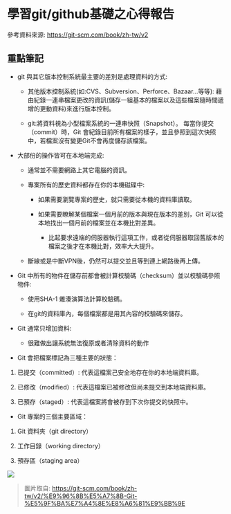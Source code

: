 # 學習git/github基礎之心得報告

參考資料來源:
https://git-scm.com/book/zh-tw/v2

## 重點筆記

* git 與其它版本控制系統最主要的差別是處理資料的方式:

  * 其他版本控制系統(如:CVS、Subversion、Perforce、Bazaar…等等): 藉由紀錄一連串檔案更改的資訊(儲存一組基本的檔案以及這些檔案隨時間遞增的更動資料)來進行版本控制。
  
  * git:將資料視為小型檔案系統的一連串快照（Snapshot）。 每當你提交（commit）時，Git 會紀錄目前所有檔案的樣子，並且參照到這次快照中，若檔案沒有變更Git不會再度儲存該檔案。
  
* 大部份的操作皆可在本地端完成:

  * 通常並不需要網路上其它電腦的資訊。
  
  * 專案所有的歷史資料都存在你的本機磁碟中:
  
      * 如果需要瀏覽專案的歷史，就只需要從本機的資料庫讀取。
  
      * 如果需要瞭解某個檔案一個月前的版本與現在版本的差別，Git 可以從本地找出一個月前的檔案並在本機比對差異。
      
          * 比起要求遠端的伺服器執行這項工作，或者從伺服器取回舊版本的檔案之後才在本機比對，效率大大提升。
  
  * 斷線或是中斷VPN後，仍然可以提交並且等到連上網路後再上傳。
  
* Git 中所有的物件在儲存前都會被計算校驗碼（checksum）並以校驗碼參照物件:

  * 使用SHA-1 雜湊演算法計算校驗碼。
  
  * 在git的資料庫內，每個檔案都是用其內容的校驗碼來儲存。
  
* Git 通常只增加資料:

  * 很難做出讓系統無法復原或者清除資料的動作
  
* Git 會把檔案標記為三種主要的狀態：

 1. 已提交（committed）: 代表這檔案己安全地存在你的本地端資料庫。
 
 2. 已修改（modified）: 代表這檔案已被修改但尚未提交到本地端資料庫。 
 
 3. 已預存（staged）: 代表這檔案將會被存到下次你提交的快照中。

* Git 專案的三個主要區域：

1. Git 資料夾（git directory）

2. 工作目錄（working directory）

3. 預存區（staging area）

![](https://git-scm.com/book/en/v2/images/areas.png)

> 圖片取自: https://git-scm.com/book/zh-tw/v2/%E9%96%8B%E5%A7%8B-Git-%E5%9F%BA%E7%A4%8E%E8%A6%81%E9%BB%9E
  
